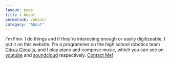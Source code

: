 ```yaml
---
layout: page
title : About
permalink: /about/
category: "About"
---
```


<p>I'm Finn. I do things and if they're interesting enough or easily digitizeable, I put it on this website. I'm a programmer on the high school robotics team <a href="http://citruscircuits.org">Citrus Circuits</a>, and I play piano and compose music, which you can see on <a href="http://youtube.com/steampunc" target="_blank">youtube</a> and <a href="http://soundcloud.com/steampunc" target="_blank">soundcloud</a> respectively. <a href="mailto:finnegan.mccool@gmail.com">Contact Me!</a></p>


